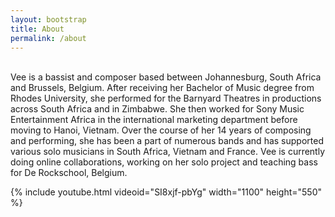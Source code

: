 ```yaml
---
layout: bootstrap
title: About
permalink: /about
---
```


<br />
Vee is a bassist and composer based between Johannesburg, South Africa and Brussels, Belgium. After receiving her Bachelor of Music degree from Rhodes University, she performed for the Barnyard Theatres in productions across South Africa and in Zimbabwe. She then worked for Sony Music Entertainment Africa in the international marketing department before moving to Hanoi, Vietnam. Over the course of her 14 years of composing and performing, she has been a part of numerous bands and has supported various solo musicians in South Africa, Vietnam and France. Vee is currently doing online collaborations, working on her solo project and teaching bass for De Rockschool, Belgium.
<br />

{% include youtube.html videoid="SI8xjf-pbYg" width="1100" height="550" %}
